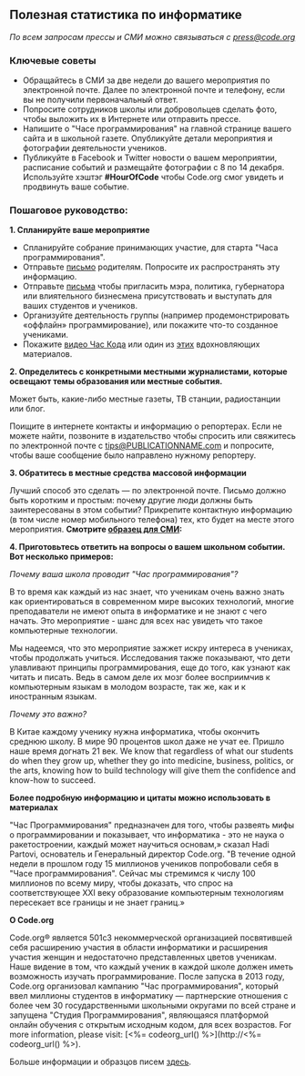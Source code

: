 

## Полезная статистика по информатике

*По всем запросам прессы и СМИ можно связываться с <press@code.org>*

### Ключевые советы

  * Обращайтесь в СМИ за две недели до вашего мероприятия по электронной почте. Далее по электронной почте и телефону, если вы не получили первоначальный ответ.
  * Попросите сотрудников школы или добровольцев сделать фото, чтобы выложить их в Интернете или отправить прессе.
  * Напишите о "Часе программирования" на главной странице вашего сайта и в школьной газете. Опубликуйте детали мероприятия и фотографии деятельности учеников.
  * Публикуйте в Facebook и Twitter новости о вашем мероприятии, расписание событий и размещайте фотографии с 8 по 14 декабря. Используйте хэштэг **#HourOfCode** чтобы Code.org смог увидеть и продвинуть ваше событие.

### Пошаговое руководство:

**1. Спланируйте ваше мероприятие**

  * Спланируйте собрание принимающих участие, для старта "Часа программирования".
  * Отправьте [письмо](<%= hoc_uri('/resources/#sample-emails') %>) родителям. Попросите их распространять эту информацию.
  * Отправьте [письма](<%= hoc_uri('/resources/#sample-emails') %>) чтобы пригласить мэра, политика, губернатора или влиятельного бизнесмена присутствовать и выступать для ваших студентов и учеников.
  * Организуйте деятельность группы (например продемонстрировать «оффлайн» программирование), или покажите что-то созданное учениками.
  * Покажите [видео Час Кода](<%= hoc_uri('/') %>) или один из [этих](<%= hoc_uri('/resources#videos') %>) вдохновляющих материалов.

**2. Определитесь с конкретными местными журналистами, которые освещают темы образования или местные события.**

Может быть, какие-либо местные газеты, ТВ станции, радиостанции или блог.

Поищите в интернете контакты и информацию о репортерах. Если не можете найти, позвоните в издательство чтобы спросить или свяжитесь по электронной почте с tips@PUBLICATIONNAME.com и попросите, чтобы ваше сообщение было направлено нужному репортеру.

**3. Обратитесь в местные средства массовой информации**

Лучший способ это сделать — по электронной почте. Письмо должно быть коротким и простым: почему другие люди должны быть заинтересованы в этом событии? Прикрепите контактную информацию (в том числе номер мобильного телефона) тех, кто будет на месте этого мероприятия. **Смотрите [образец для СМИ](<%= hoc_uri('/resources#sample-emails') %>):**

**4. Приготовьтесь ответить на вопросы о вашем школьном событии. Вот несколько примеров:**

*Почему ваша школа проводит "Час программирования"?*

В то время как каждый из нас знает, что ученикам очень важно знать как ориентироваться в современном мире высоких технологий, многие преподаватели не имеют опыта в информатике и не знают с чего начать. Это мероприятие - шанс для всех нас увидеть что такое компьютерные технологии.

Мы надеемся, что это мероприятие зажжет искру интереса в учениках, чтобы продолжать учиться. Исследования также показывают, что дети улавливают принципы программирования, еще до того, как узнают как читать и писать. Ведь в самом деле их мозг более восприимчив к компьютерным языкам в молодом возрасте, так же, как и к иностранным языкам.

*Почему это важно?*

В Китае каждому ученику нужна информатика, чтобы окончить среднюю школу. В мире 90 процентов школ даже не учат ее. Пришло наше время догнать 21 век. We know that regardless of what our students do when they grow up, whether they go into medicine, business, politics, or the arts, knowing how to build technology will give them the confidence and know-how to succeed.

**Более подробную информацию и цитаты можно использовать в материалах**

"Час Программирования" предназначен для того, чтобы развеять мифы о программировании и показывает, что информатика - это не наука о ракетостроении, каждый может научиться основам,» сказал Hadi Partovi, основатель и Генеральный директор Code.org. "В течение одной недели в прошлом году 15 миллионов учеников попробовали себя в "Часе программирования". Сейчас мы стремимся к числу 100 миллионов по всему миру, чтобы доказать, что спрос на соответствующее XXI веку образование компьютерным технологиям пересекает все границы и не знает границ.»

**О Code.org**

Code.org® является 501c3 некоммерческой организацией посвятившей себя расширению участия в области информатики и расширения участия женщин и недостаточно представленных цветов ученикам. Наше видение в том, что каждый ученик в каждой школе должен иметь возможность изучать программирование. После запуска в 2013 году, Code.org организовал кампанию "Час программирования", который ввел миллионы студентов в информатику — партнерские отношения с более чем 30 государственными школьными округами по всей стране и запущена "Студия Программирования", являющаяся платформой онлайн обучения с открытым исходным кодом, для всех возрастов. For more information, please visit: [<%= codeorg_url() %>](http://<%= codeorg_url() %>).

  
Больше информации и образцов писем [здесь](<%= hoc_uri('/resources') %>).